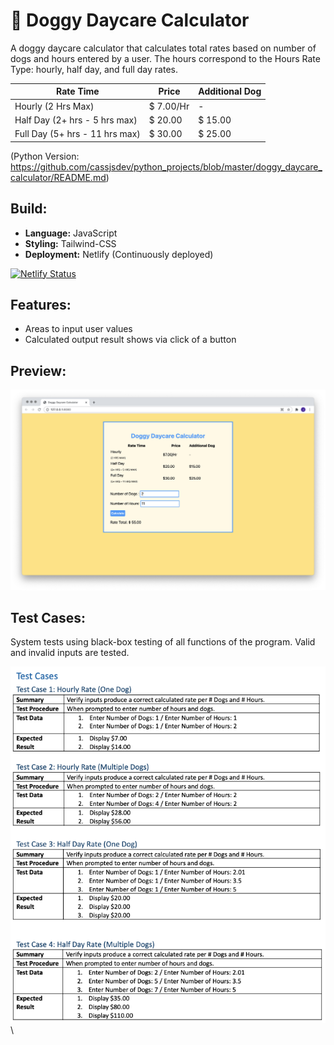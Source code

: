 # 🐶 Doggy Daycare Calculator

A doggy daycare calculator that calculates total rates based on number of dogs and hours entered by a user. The hours correspond to the Hours Rate Type: hourly, half day, and full day rates.

| Rate Time                        | Price       | Additional Dog |  
| -------------------------------- | ------------| ---------------|
| Hourly (2 Hrs Max)               | $ 7.00/Hr   |    -           |
| Half Day (2+ hrs - 5 hrs max)    | $ 20.00     | $ 15.00        |
| Full Day (5+ hrs - 11 hrs max)   | $ 30.00     | $ 25.00        |

(Python Version: https://github.com/cassjsdev/python_projects/blob/master/doggy_daycare_calculator/README.md)

## Build:
- **Language:** JavaScript
- **Styling:** Tailwind-CSS
- **Deployment:** Netlify (Continuously deployed)

[![Netlify Status](https://api.netlify.com/api/v1/badges/8ed2edb6-fae7-40bc-a272-d9733be176ea/deploy-status)](https://app.netlify.com/sites/cassjs-doggydaycarecalc/deploys)

## Features:
- Areas to input user values
- Calculated output result shows via click of a button 

## Preview:
![](public/images/screenshot_program-output.png)

## Test Cases:
System tests using black-box testing of all functions of the program. Valid and invalid inputs are tested.

![](public/images/screenshot_program-test-cases-pg1.png)\


